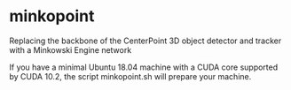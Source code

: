 # minkopoint
Replacing the backbone of the CenterPoint 3D object detector and tracker with a Minkowski Engine network

If you have a minimal Ubuntu 18.04 machine with a CUDA core supported by CUDA 10.2, the script minkopoint.sh will prepare your machine.
